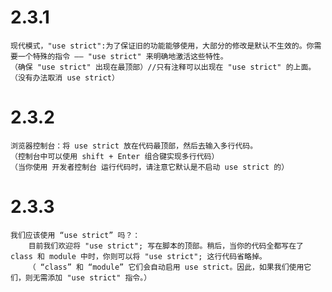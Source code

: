 # 2.3.1 
    现代模式，"use strict":为了保证旧的功能能够使用，大部分的修改是默认不生效的。你需要一个特殊的指令 —— "use strict" 来明确地激活这些特性。
    （确保 "use strict" 出现在最顶部）//只有注释可以出现在 "use strict" 的上面。
    （没有办法取消 use strict）
# 2.3.2
    浏览器控制台：将 use strict 放在代码最顶部，然后去输入多行代码。
    （控制台中可以使用 shift + Enter 组合键实现多行代码）
    （当你使用 开发者控制台 运行代码时，请注意它默认是不启动 use strict 的）
# 2.3.3
    我们应该使用 “use strict” 吗？：
        目前我们欢迎将 "use strict"; 写在脚本的顶部。稍后，当你的代码全都写在了 class 和 module 中时，你则可以将 "use strict"; 这行代码省略掉。
        （ “class” 和 “module” 它们会自动启用 use strict。因此，如果我们使用它们，则无需添加 "use strict" 指令。）